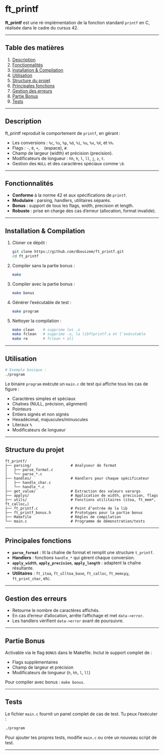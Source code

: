 # ft\_printf

**ft\_printf** est une ré-implémentation de la fonction standard `printf` en C, réalisée dans le cadre du cursus 42.

---

## Table des matières

1. [Description](#description)
2. [Fonctionnalités](#fonctionnalités)
3. [Installation & Compilation](#installation--compilation)
4. [Utilisation](#utilisation)
5. [Structure du projet](#structure-du-projet)
6. [Principales fonctions](#principales-fonctions)
7. [Gestion des erreurs](#gestion-des-erreurs)
8. [Partie Bonus](#partie-bonus)
9. [Tests](#tests)
---

## Description

ft\_printf reproduit le comportement de `printf`, en gérant :

* Les conversions : `%c`, `%s`, `%p`, `%d`, `%i`, `%u`, `%x`, `%X`, et `%%`.
* Flags : `-`, `0`, `+`, ` ` (espace), `#`.
* Champ de largeur (width) et précision (precision).
* Modificateurs de longueur : `hh`, `h`, `l`, `ll`, `j`, `z`, `t`.
* Gestion des `NULL` et des caractères spéciaux comme `\0`.

---

## Fonctionnalités

* **Conforme** à la norme 42 et aux spécifications de `printf`.
* **Modulaire** : parsing, handlers, utilitaires séparés.
* **Bonus** : support de tous les flags, width, precision et length.
* **Robuste** : prise en charge des cas d’erreur (allocation, format invalide).

---

## Installation & Compilation

1. Cloner ce dépôt :

   ```bash
   git clone https://github.com/dbouizem/ft_printf.git
   cd ft_printf
   ```

2. Compiler sans la partie bonus :

   ```bash
   make
   ```

3. Compiler avec la partie bonus :

   ```bash
   make bonus
   ```

4. Générer l’exécutable de test :

   ```bash
   make program
   ```

5. Nettoyer la compilation :

   ```bash
   make clean    # supprime les .o
   make fclean   # supprime .o, la libftprintf.a et l’exécutable
   make re       # fclean + all
   ```

---

## Utilisation

```bash
# Exemple basique :
./program
```

Le binaire `program` exécute un `main.c` de test qui affiche tous les cas de figure :

* Caractères simples et spéciaux
* Chaînes (NULL, précision, alignment)
* Pointeurs
* Entiers signés et non signés
* Hexadécimal, majuscules/minuscules
* Literaux `%`
* Modificateurs de longueur

---

## Structure du projet

```
ft_printf/
├── parsing/                  # Analyseur de format
│   ├── parse_format.c
│   └── parse_*.c
├── handles/                  # Handlers pour chaque spécificateur
│   ├── handle_char.c
│   └── handle_*.c
├── get_value/                # Extraction des valeurs varargs
├── applys/                   # Application de width, precision, flags
├── utils/                    # Fonctions utilitaires (itoa, ft_mem*, ft_calloc…)
├── ft_printf.c               # Point d’entrée de la lib
├── ft_printf_bonus.h         # Prototypes pour la partie bonus
├── Makefile                  # Règles de compilation
└── main.c                    # Programme de démonstration/tests
```

---

## Principales fonctions

* **`parse_format`** : lit la chaîne de format et remplit une structure `t_printf`.
* **Handlers** : fonctions `handle_*` qui gèrent chaque conversion.
* **`apply_width`**, **`apply_precision`**, **`apply_length`** : adaptent la chaîne résultante.
* **Utilitaires** : `ft_itoa`, `ft_ulltoa_base`, `ft_calloc`, `ft_memcpy`, `ft_print_char`, etc.

---

## Gestion des erreurs

* Retourne le nombre de caractères affichés.
* En cas d’erreur d’allocation, arrête l’affichage et met `data->error`.
* Les handlers vérifient `data->error` avant de poursuivre.

---

## Partie Bonus

Activable via le flag `BONUS` dans le Makefile. Inclut le support complet de :

* Flags supplémentaires
* Champ de largeur et précision
* Modificateurs de longueur (`h`, `hh`, `l`, `ll`)

Pour compiler avec bonus :  `make bonus`.

---

## Tests

Le fichier `main.c` fournit un panel complet de cas de test. Tu peux l’exécuter :

```bash
./program
```

Pour ajouter tes propres tests, modifie `main.c` ou crée un nouveau script de test.

---
